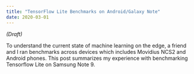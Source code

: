 ```yaml
---
title: "TensorFlow Lite Benchmarks on Android/Galaxy Note"
date: 2020-03-01
---
```


*(Draft)*

To understand the current state of machine learning on the edge, a friend and I ran benchmarks across devices which includes Movidius NCS2 and Android phones.
This post summarizes my experience with benchmarking Tensorflow Lite on Samsung Note 9.




